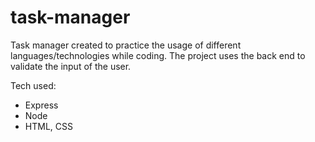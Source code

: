 # task-manager
Task manager created to practice the usage of different languages/technologies while coding. The project uses the back end to validate the input of the user.

Tech used: 
<ul>
<li> Express </li>
<li> Node </li>
<li> HTML, CSS </li>
</ul>

